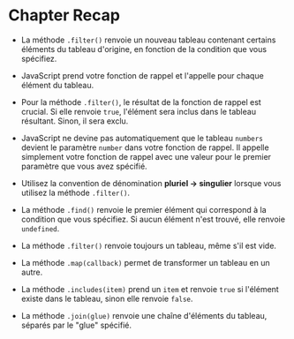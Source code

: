 # Chapter Recap

- La méthode `.filter()` renvoie un nouveau tableau contenant certains éléments du tableau d'origine, en fonction de la condition que vous spécifiez.

- JavaScript prend votre fonction de rappel et l'appelle pour chaque élément du tableau.

- Pour la méthode `.filter()`, le résultat de la fonction de rappel est crucial. Si elle renvoie `true`, l'élément sera inclus dans le tableau résultant. Sinon, il sera exclu.

- JavaScript ne devine pas automatiquement que le tableau `numbers` devient le paramètre `number` dans votre fonction de rappel. Il appelle simplement votre fonction de rappel avec une valeur pour le premier paramètre que vous avez spécifié.

- Utilisez la convention de dénomination **pluriel -> singulier** lorsque vous utilisez la méthode `.filter()`.

- La méthode `.find()` renvoie le premier élément qui correspond à la condition que vous spécifiez. Si aucun élément n'est trouvé, elle renvoie `undefined`.

- La méthode `.filter()` renvoie toujours un tableau, même s'il est vide.

- La méthode `.map(callback)` permet de transformer un tableau en un autre.

- La méthode `.includes(item)` prend un `item` et renvoie `true` si l'élément existe dans le tableau, sinon elle renvoie `false`.

- La méthode `.join(glue)` renvoie une chaîne d'éléments du tableau, séparés par le "glue" spécifié.
```

